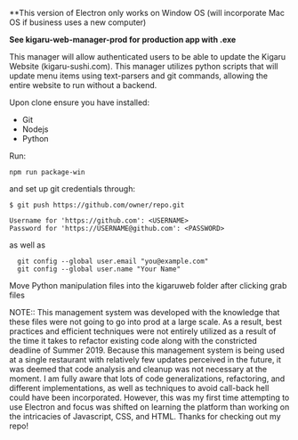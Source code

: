 **This version of Electron only works on Window OS (will incorporate Mac OS if business uses a new computer)

**See kigaru-web-manager-prod for production app with .exe**

This manager will allow authenticated users to be able to update the Kigaru Website (kigaru-sushi.com). This manager utilizes python scripts that will update menu items using text-parsers and git commands, allowing the entire website to run without a backend.

Upon clone ensure you have installed:

- Git
- Nodejs
- Python


Run:

```
npm run package-win
```

and set up git credentials through:

```$ git config credential.helper store
$ git push https://github.com/owner/repo.git

Username for 'https://github.com': <USERNAME>
Password for 'https://USERNAME@github.com': <PASSWORD>
```

as well as

```
  git config --global user.email "you@example.com" 
  git config --global user.name "Your Name"
```

Move Python manipulation files into the kigaruweb folder after clicking grab files

NOTE:: This management system was developed with the knowledge that these files were not going to go into prod at a large scale. As a result, best practices and efficient techniques were not entirely utilized as a result of the time it takes to refactor existing code along with the constricted deadline of Summer 2019. Because this management system is being used at a single restaurant with relatively few updates perceived in the future, it was deemed that code analysis and cleanup was not necessary at the moment. I am fully aware that lots of code generalizations, refactoring, and different implementations, as well as techniques to avoid call-back hell could have been incorporated. However, this was my first time attempting to use Electron and focus was shifted on learning the platform than working on the intricacies of Javascript, CSS, and HTML. Thanks for checking out my repo! 

